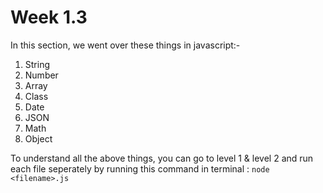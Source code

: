 # Week 1.3

In this section, we went over these things in javascript:-   
1. String
2. Number
3. Array
4. Class
5. Date
6. JSON
7. Math
8. Object

To understand all the above things, you can go to level 1 & level 2 and run each file seperately by running this command in terminal : `node <filename>.js` 

